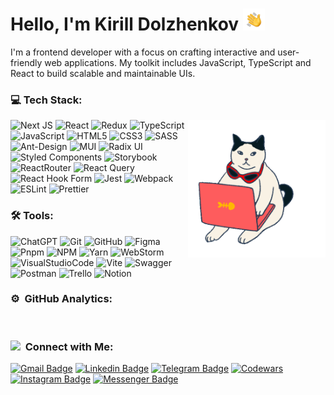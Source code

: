 # Hello, I'm Kirill Dolzhenkov <img alt="Night Coding" src="./assets/handWave.gif" width='35' heigth='35'/>

I'm a frontend developer with a focus on crafting interactive and user-friendly web applications. My toolkit includes JavaScript, TypeScript and React to build scalable and maintainable UIs.

### 💻 Tech Stack:
<img align="right" src="./assets/cat.gif" width="220">

![Next JS](https://img.shields.io/badge/Next-black?style=flat-square&logo=next.js&logoColor=white)
![React](https://img.shields.io/badge/React-20232A?style=flat-square&logo=react&logoColor=61DAFB)
![Redux](https://img.shields.io/badge/Redux-593D88?style=flat-square&logo=redux&logoColor=white)
![TypeScript](https://img.shields.io/badge/TypeScript-007ACC?style=flat-square&logo=typescript&logoColor=white)
![JavaScript](https://img.shields.io/badge/javascript-%23323330.svg?style=flat-square&logo=javascript&logoColor=%23F7DF1E)
![HTML5](https://img.shields.io/badge/HTML5-E34F26?style=flat-square&logo=html5&logoColor=white)
![CSS3](https://img.shields.io/badge/CSS3-1572B6?style=flat-square&logo=css3&logoColor=white)
![SASS](https://img.shields.io/badge/SASS-hotpink.svg?style=flat-square&logo=SASS&logoColor=white)
![Ant-Design](https://img.shields.io/badge/-AntDesign-%230170FE?style=flat-square&logo=ant-design&logoColor=white)
![MUI](https://img.shields.io/badge/MUI-%230081CB.svg?style=flat-square&logo=mui&logoColor=white)
![Radix UI](https://img.shields.io/badge/radix%20ui-161618.svg?style=flat-square&logo=radix-ui&logoColor=white)
![Styled Components](https://img.shields.io/badge/styled--components-DB7093?style=flat-square&logo=styled-components&logoColor=white)
![Storybook](https://img.shields.io/badge/-Storybook-FF4785?style=flat-square&logo=storybook&logoColor=white)
![ReactRouter](https://img.shields.io/badge/React_Router-CA4245?style=flat-square&logo=react-router&logoColor=white)
![React Query](https://img.shields.io/badge/-React%20Query-FF4154?style=flat-square&logo=react%20query&logoColor=white)
![React Hook Form](https://img.shields.io/badge/React%20Hook%20Form-%23EC5990.svg?style=flat-square&logo=reacthookform&logoColor=white)
![Jest](https://img.shields.io/badge/-jest-%23C21325?style=flat-square&logo=jest&logoColor=white)
![Webpack](https://img.shields.io/badge/webpack-%238DD6F9.svg?style=flat-square&logo=webpack&logoColor=black)
![ESLint](https://img.shields.io/badge/ESLint-4B3263?style=flat-square&logo=eslint&logoColor=white)
![Prettier](https://img.shields.io/badge/prettier-1A2C34?style=flat-square&logo=prettier&logoColor=F7BA3E) 

### 🛠 Tools:
![ChatGPT](https://img.shields.io/badge/chatGPT-74aa9c?style=flat-square&logo=openai&logoColor=white)
![Git](https://img.shields.io/badge/git-%23F05033.svg?style=flat-square&logo=git&logoColor=white)
![GitHub](https://img.shields.io/badge/github-%23121011.svg?style=flat-square&logo=github&logoColor=white)
![Figma](https://img.shields.io/badge/Figma-F24E1E?style=flat-square&logo=figma&logoColor=white)
![Pnpm](https://img.shields.io/badge/pnpm-yellow.svg?style=flat-square&logo=pnpm&logoColor=white)
![NPM](https://img.shields.io/badge/NPM-%23CB3837.svg?style=flat-square&logo=npm&logoColor=white)
![Yarn](https://img.shields.io/badge/yarn-%232C8EBB.svg?style=flat-square&logo=yarn&logoColor=white)
![WebStorm](https://img.shields.io/badge/webstorm-143?style=flat-square&logo=webstorm&logoColor=white&color=black)
![VisualStudioCode](https://img.shields.io/badge/VS_Code-0078D4?style=flat-square&logo=visual%20studio%20code&logoColor=white)
![Vite](https://img.shields.io/badge/vite-%23646CFF.svg?style=flat-square&logo=vite&logoColor=white)
![Swagger](https://img.shields.io/badge/-Swagger-%23Clojure?style=flat-square&logo=swagger&logoColor=white)
![Postman](https://img.shields.io/badge/Postman-FF6C37?style=flat-square&logo=postman&logoColor=white)
![Trello](https://img.shields.io/badge/Trello-%23026AA7.svg?style=flat-square&logo=Trello&logoColor=white)
![Notion](https://img.shields.io/badge/Notion-%23000000.svg?style=flat-square&logo=notion&logoColor=white)

### ⚙️ &nbsp;GitHub Analytics:
<div id="stat" align="left">
  <img src="https://github-profile-summary-cards.vercel.app/api/cards/profile-details?username=KirillDolzhenkov&theme=tokyonight" width="842" alt=""/>
  <img src="https://github-profile-summary-cards.vercel.app/api/cards/most-commit-language?username=KirillDolzhenkov&theme=tokyonight" width="420" alt=""/>
  <img src="https://github-profile-summary-cards.vercel.app/api/cards/stats?username=KirillDolzhenkov&theme=tokyonight" width="420" alt=""/>
</div>

### <img src="./assets/spaceCat" width="50"> &nbsp;Connect with Me:
[![Gmail Badge](https://img.shields.io/badge/-k.dolzhenkov@gmail.com-c14438?style=flat&logo=Gmail&logoColor=white)][gmail]
[![Linkedin Badge](https://img.shields.io/badge/-KyrillDolzhenkov-0072b1?style=flat&logo=Linkedin&logoColor=white)][linkedin]
[![Telegram Badge](https://img.shields.io/badge/-@AN5H1N-0088CC?style=flat&logo=Telegram&logoColor=white)][telegram]
[<img alt="Codewars" width="300px" src="https://www.codewars.com/users/AN5H1N/badges/small"/>][codewars]
[![Instagram Badge](https://img.shields.io/badge/-k.dolzhenkov-E4405F?style=flat&logo=Instagram&logoColor=white)][instagram]
[![Messenger Badge](https://img.shields.io/badge/-VK-0078FF?style=flat&logo=VK&logoColor=white)][vk]

[gmail]: mailto:k.dolzhenkov@gmail.com "Connect via Email"
[linkedin]: https://www.linkedin.com/in/kyrill-dolzhenkov-a30557206/ "Connect on LinkedIn"
[telegram]: https://t.me/AN5H1N "Contact on Telegram"
[codewars]: https://www.codewars.com/users/AN5H1N/published_translations "Check my codewars"
[instagram]: https://www.instagram.com/k.dolzhenkov/ "Follow on Instagram"
[vk]: https://vk.com/an5h1n "Connect on VK"
